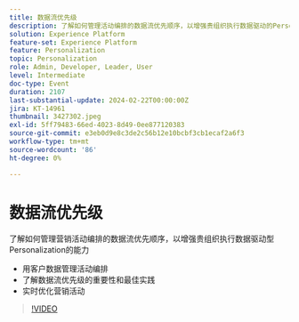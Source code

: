 ```yaml
---
title: 数据流优先级
description: 了解如何管理活动编排的数据流优先顺序，以增强贵组织执行数据驱动的Personalization的能力 — 利用客户数据管理活动编排 — 了解数据流优先顺序的重要性和最佳实践 — 实时优化营销活动
solution: Experience Platform
feature-set: Experience Platform
feature: Personalization
topic: Personalization
role: Admin, Developer, Leader, User
level: Intermediate
doc-type: Event
duration: 2107
last-substantial-update: 2024-02-22T00:00:00Z
jira: KT-14961
thumbnail: 3427302.jpeg
exl-id: 5ff79483-66ed-4023-8d49-0ee877120383
source-git-commit: e3eb0d9e8c3de2c56b12e10bcbf3cb1ecaf2a6f3
workflow-type: tm+mt
source-wordcount: '86'
ht-degree: 0%

---
```


# 数据流优先级

了解如何管理营销活动编排的数据流优先顺序，以增强贵组织执行数据驱动型Personalization的能力

- 用客户数据管理活动编排
- 了解数据流优先级的重要性和最佳实践
- 实时优化营销活动

>[!VIDEO](https://video.tv.adobe.com/v/3427302/?learn=on)
